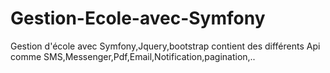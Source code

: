 # Gestion-Ecole-avec-Symfony
 Gestion d'école avec Symfony,Jquery,bootstrap  contient des différents Api comme SMS,Messenger,Pdf,Email,Notification,pagination,..
